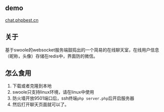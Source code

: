 ## demo
[chat.phpbest.cn](http://chat.phpbest.cn/)

## 关于
基于swoole的websocket服务端鼓捣出的一个简易的在线聊天室，在线用户信息（昵称，头像）存储在redis中，界面防的微信。

## 怎么食用
1. 下载或者克隆到本地
2. swoole只支持linux环境，请在linux中使用
3. 防火墙开放9501端口后，ssh终端`php server.php`后开启服务器
4. 然后打开聊天页面就可以了。
